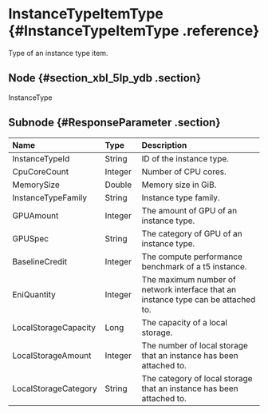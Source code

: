 # InstanceTypeItemType {#InstanceTypeItemType .reference}

Type of an instance type item.

## Node {#section_xbl_5lp_ydb .section}

InstanceType 

## Subnode {#ResponseParameter .section}

|Name |Type |Description |
|:----|:----|:-----------|
|InstanceTypeId|String |ID of the instance type.|
|CpuCoreCount|Integer |Number of CPU cores.|
|MemorySize|Double |Memory size in GiB.|
|InstanceTypeFamily|String |Instance type family.|
|GPUAmount|Integer|The amount of GPU of an instance type.|
|GPUSpec|String |The category of GPU of an instance type.|
|BaselineCredit|Integer |The compute performance benchmark of a t5 instance.|
|EniQuantity|Integer |The maximum number of network interface that an instance type can be attached to.|
|LocalStorageCapacity|Long |The capacity of a local storage.|
|LocalStorageAmount|Integer |The number of local storage that an instance has been attached to.|
|LocalStorageCategory|String |The category of local storage that an instance has been attached to.|

